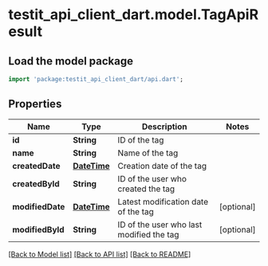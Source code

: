 # testit_api_client_dart.model.TagApiResult

## Load the model package
```dart
import 'package:testit_api_client_dart/api.dart';
```

## Properties
Name | Type | Description | Notes
------------ | ------------- | ------------- | -------------
**id** | **String** | ID of the tag | 
**name** | **String** | Name of the tag | 
**createdDate** | [**DateTime**](DateTime.md) | Creation date of the tag | 
**createdById** | **String** | ID of the user who created the tag | 
**modifiedDate** | [**DateTime**](DateTime.md) | Latest modification date of the tag | [optional] 
**modifiedById** | **String** | ID of the user who last modified the tag | [optional] 

[[Back to Model list]](../README.md#documentation-for-models) [[Back to API list]](../README.md#documentation-for-api-endpoints) [[Back to README]](../README.md)


